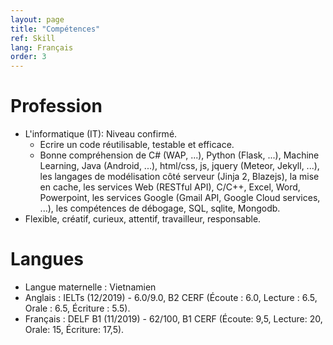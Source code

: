 ```yaml
---
layout: page
title: "Compétences"
ref: Skill
lang: Français
order: 3
---
```

# Profession
* L'informatique (IT): Niveau confirmé. 
    * Ecrire un code réutilisable, testable et efficace.
    * Bonne compréhension de C# (WAP, ...), Python (Flask, ...), Machine Learning, Java (Android, ...), html/css, js, jquery (Meteor, Jekyll, ...), les langages de modélisation côté serveur (Jinja 2, Blazejs), la mise en cache, les services Web (RESTful API), C/C++, Excel, Word, Powerpoint, les services Google (Gmail API, Google Cloud services, ...), les compétences de débogage, SQL, sqlite, Mongodb.
* Flexible, créatif, curieux, attentif, travailleur, responsable.

# Langues
* Langue maternelle : Vietnamien
* Anglais : IELTs (12/2019) - 6.0/9.0, B2 CERF (Écoute : 6.0, Lecture : 6.5, Orale : 6.5, Écriture : 5.5).
* Français : DELF B1 (11/2019) - 62/100, B1 CERF (Écoute: 9,5, Lecture: 20, Orale: 15, Écriture: 17,5).


